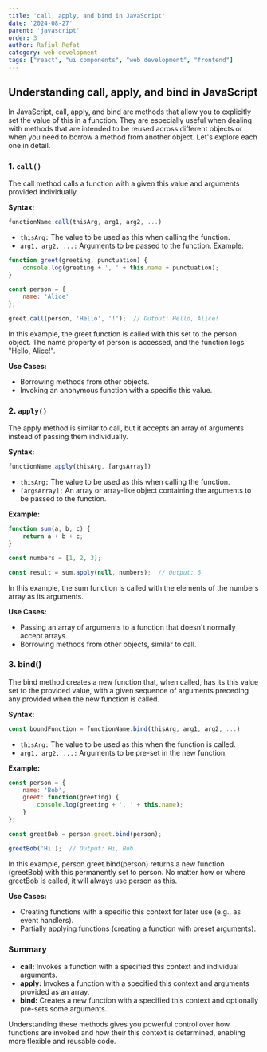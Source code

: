```yaml
---
title: 'call, apply, and bind in JavaScript'
date: '2024-08-27'
parent: 'javascript'
order: 3
author: Rafiul Refat
category: web development
tags: ["react", "ui components", "web development", "frontend"]
---
```


## Understanding call, apply, and bind in JavaScript
In JavaScript, call, apply, and bind are methods that allow you to explicitly set the value of this in a function. They are especially useful when dealing with methods that are intended to be reused across different objects or when you need to borrow a method from another object. Let's explore each one in detail.

### 1. `call()`
The call method calls a function with a given this value and arguments provided individually.

**Syntax:**
```javascript
functionName.call(thisArg, arg1, arg2, ...)
```
- `thisArg:` The value to be used as this when calling the function.
- `arg1, arg2, ...:` Arguments to be passed to the function.
Example:

```javascript
function greet(greeting, punctuation) {
    console.log(greeting + ', ' + this.name + punctuation);
}

const person = {
    name: 'Alice'
};

greet.call(person, 'Hello', '!');  // Output: Hello, Alice!
```

In this example, the greet function is called with this set to the person object. The name property of person is accessed, and the function logs "Hello, Alice!".

**Use Cases:**
- Borrowing methods from other objects.
- Invoking an anonymous function with a specific this value.


### 2. `apply()`
The apply method is similar to call, but it accepts an array of arguments instead of passing them individually.

**Syntax:**
```javascript 
functionName.apply(thisArg, [argsArray])
```
- `thisArg:` The value to be used as this when calling the function.
- `[argsArray]:` An array or array-like object containing the arguments to be passed to the function.

**Example:**
```javascript
function sum(a, b, c) {
    return a + b + c;
}

const numbers = [1, 2, 3];

const result = sum.apply(null, numbers);  // Output: 6
```

In this example, the sum function is called with the elements of the numbers array as its arguments.

**Use Cases:**
- Passing an array of arguments to a function that doesn't normally accept arrays.
- Borrowing methods from other objects, similar to call.


### 3. bind()
The bind method creates a new function that, when called, has its this value set to the provided value, with a given sequence of arguments preceding any provided when the new function is called.

**Syntax:**
```javascript
const boundFunction = functionName.bind(thisArg, arg1, arg2, ...)
```
- `thisArg:` The value to be used as this when the function is called.
- `arg1, arg2, ...:` Arguments to be pre-set in the new function.

**Example:**
```javascript
const person = {
    name: 'Bob',
    greet: function(greeting) {
        console.log(greeting + ', ' + this.name);
    }
};

const greetBob = person.greet.bind(person);

greetBob('Hi');  // Output: Hi, Bob
```
In this example, person.greet.bind(person) returns a new function (greetBob) with this permanently set to person. No matter how or where greetBob is called, it will always use person as this.

**Use Cases:**
- Creating functions with a specific this context for later use (e.g., as event handlers).
- Partially applying functions (creating a function with preset arguments).

### Summary
- **call:** Invokes a function with a specified this context and individual arguments.
- **apply:** Invokes a function with a specified this context and arguments provided as an array.
- **bind:** Creates a new function with a specified this context and optionally pre-sets some arguments.

Understanding these methods gives you powerful control over how functions are invoked and how their this context is determined, enabling more flexible and reusable code.
